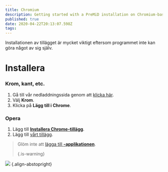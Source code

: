 ```yaml
---
title: Chromium
description: Getting started with a PreMiD installation on Chromium-based browsers
published: true
date: 2020-04-22T20:13:07.598Z
tags:
---
```


Installationen av tillägget är mycket viktigt eftersom programmet inte kan göra något av sig själv.

# Installera
### Krom, kant, etc.
1. Gå till vår nedladdningssida genom att [klicka här](https://premid.app/downloads).
2. Välj **Krom**.
3. Klicka på **Lägg till i Chrome**.

### Opera
1. Lägg till **[Installera Chrome-tillägg](https://addons.opera.com/en/extensions/details/install-chrome-extensions/)**.
2. Lägg till [vårt tillägg](https://premid.app/downloads).

> Glöm inte att [lägga till **-applikationen**](/install). 
> 
> {.is-warning}

![](https://img.icons8.com/color/2x/chrome.png) {.align-abstopright}